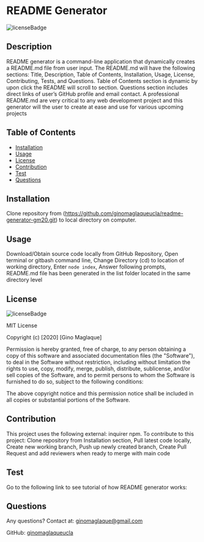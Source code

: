 # README Generator
![licenseBadge](https://img.shields.io/badge/License-MIT-blue)

## Description
README generator is a command-line application that dynamically creates a README.md file from user input. The README.md will have the following sections: Title, Description, Table of Contents, Installation, Usage, License, Contributing, Tests, and Questions. Table of Contents section is dynamic by upon click the README will scroll to section. Questions section includes direct links of user’s GitHub profile and email contact. A professional README.md are very critical to any web development project and this generator will the user to create at ease and use for various upcoming projects

## Table of Contents
* [Installation](#installation)
* [Usage](#usage)
* [License](#license)
* [Contribution](#contribution)
* [Test](#test)
* [Questions](#questions)

## Installation
Clone repository from (https://github.com/ginomaglaqueucla/readme-generator-gm20.git) to local directory on computer.

## Usage
Download/Obtain source code locally from GitHub Repository, Open terminal or gitbash command line, Change Directory (cd) to location of working directory, Enter `node index`, Answer following prompts, README.md file has been generated in the list folder located in the same directory level

## License
![licenseBadge](https://img.shields.io/badge/License-MIT-blue)

MIT License

Copyright (c) [2020] [Gino Maglaque]

Permission is hereby granted, free of charge, to any person obtaining a copy of this software and associated documentation files (the "Software"), to deal in the Software without restriction, including without limitation the rights to use, copy, modify, merge, publish, distribute, sublicense, and/or sell copies of the Software, and to permit persons to whom the Software is furnished to do so, subject to the following conditions:

The above copyright notice and this permission notice shall be included in all copies or substantial portions of the Software.

## Contribution
This project uses the following external: inquirer npm. To contribute to this project: Clone repository from Installation section, Pull latest code locally, Create new working branch, Push up newly created branch, Create Pull Request and add reviewers when ready to merge with main code

## Test
Go to the following link to see tutorial of how README generator works:

## Questions
Any questions? Contact at: ginomaglaque@gmail.com

GitHub: [ginomaglaqueucla](https://github.com/ginomaglaqueucla)